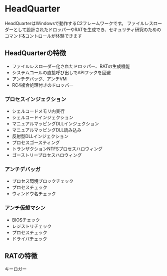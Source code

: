 # HeadQuarter
HeadQuarterはWindowsで動作するC2フレームワークです。
ファイルレスローダーとして設計されたドロッパーやRATを生成でき、セキュリティ研究のためのコマンド&コントロールが体験できます

## HeadQuarterの特徴
* ファイルレスローダー化されたドロッパー、RATの生成機能
* システムコールの直接呼び出しでAPIフックを回避
* アンチデバッグ、アンチVM
* RC4複合処理付きのドロッパー

### プロセスインジェクション
* シェルコードメモリ内実行
* シェルコードインジェクション
* マニュアルマッピングDLLインジェクション
* マニュアルマッピングDLL読み込み
* 反射型DLLインジェクション
* プロセスゴースティング
* トランザクションNTFSプロセスハロウィング
* ゴーストリープロセスハロウィング

### アンチデバッガ
* プロセス環境ブロックチェック
* プロセスチェック
* ウィンドウ名チェック

### アンチ仮想マシン
* BIOSチェック
* レジストリチェック
* プロセスチェック
* ドライバチェック




## RATの特徴

キーロガー







